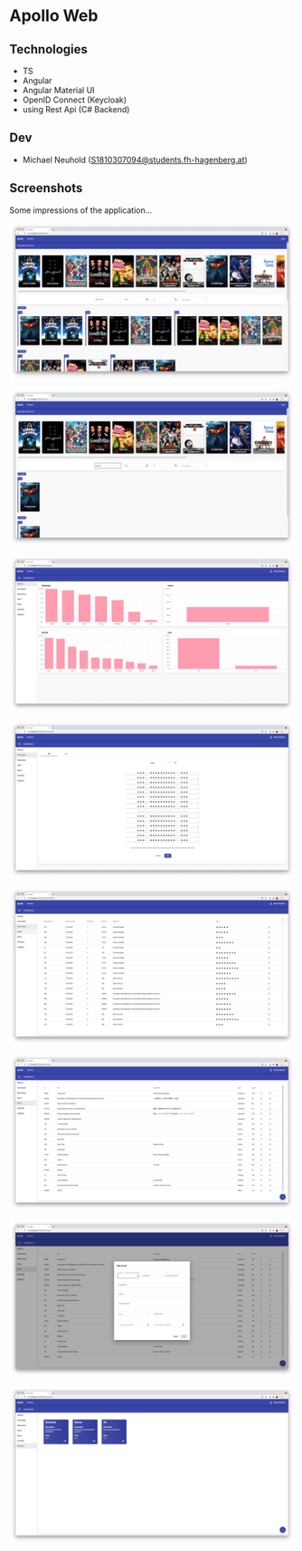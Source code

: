 # Apollo Web

## Technologies
- TS
- Angular
- Angular Material UI
- OpenID Connect (Keycloak)
- using Rest Api (C# Backend)
## Dev
- Michael Neuhold (S1810307094@students.fh-hagenberg.at)

## Screenshots
Some impressions of the application...

![overview](./documentation/screenshots/overview_1.png)

![overview with search](./documentation/screenshots/overview_2.png)

![dashboard](./documentation/screenshots/dashboard.png)

![cinemahall](./documentation/screenshots/cinemahall.png)

![reservations](./documentation/screenshots/reservations.png)

![movies](./documentation/screenshots/movies.png)

![add movie](./documentation/screenshots/add_movie.png)

![categories](./documentation/screenshots/category.png)